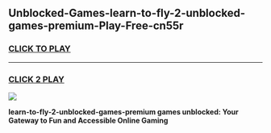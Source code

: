 
## Unblocked-Games-learn-to-fly-2-unblocked-games-premium-Play-Free-cn55r
<h3>
<a href="https://premium76.site?title=learn-to-fly-2-unblocked-games-premium&ref=22A">CLICK TO PLAY</a></h3>
<hr>

<h3>
<a href="https://premium76.site?title=learn-to-fly-2-unblocked-games-premium&ref=22A">CLICK 2 PLAY</a>
  
</h3>

<a href="https://premium76.site?title=learn-to-fly-2-unblocked-games-premium&ref=22A"><img src="https://clearcache.store/games.png"></a>


**learn-to-fly-2-unblocked-games-premium games unblocked: Your Gateway to Fun and Accessible Online Gaming**
